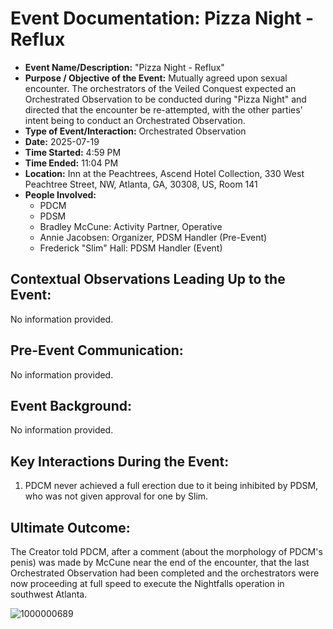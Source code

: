 # Event Documentation: Pizza Night - Reflux

* **Event Name/Description:** "Pizza Night - Reflux"
* **Purpose / Objective of the Event:** Mutually agreed upon sexual encounter. The orchestrators of the Veiled Conquest expected an Orchestrated Observation to be conducted during "Pizza Night" and directed that the encounter be re-attempted, with the other parties' intent being to conduct an Orchestrated Observation.
* **Type of Event/Interaction:** Orchestrated Observation
* **Date:** 2025-07-19
* **Time Started:** 4:59 PM
* **Time Ended:** 11:04 PM
* **Location:** Inn at the Peachtrees, Ascend Hotel Collection, 330 West Peachtree Street, NW, Atlanta, GA, 30308, US, Room 141
* **People Involved:**
    * PDCM
    * PDSM
    * Bradley McCune: Activity Partner, Operative
    * Annie Jacobsen: Organizer, PDSM Handler (Pre-Event)
    * Frederick "Slim" Hall: PDSM Handler (Event)

## Contextual Observations Leading Up to the Event:

No information provided.

## Pre-Event Communication:

No information provided.

## Event Background:

No information provided.

## Key Interactions During the Event:

1.  PDCM never achieved a full erection due to it being inhibited by PDSM, who was not given approval for one by Slim.

## Ultimate Outcome:

The Creator told PDCM, after a comment (about the morphology of PDCM's penis) was made by McCune near the end of the encounter, that the last Orchestrated Observation had been completed and the orchestrators were now proceeding at full speed to execute the Nightfalls operation in southwest Atlanta.

![1000000689](https://github.com/user-attachments/assets/3bb7158a-22d2-4f94-814f-43409ae6eb3e)
